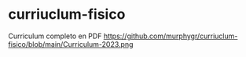 # curriuclum-fisico
Curriculum completo en PDF
https://github.com/murphygr/curriuclum-fisico/blob/main/Curriculum-2023.png
